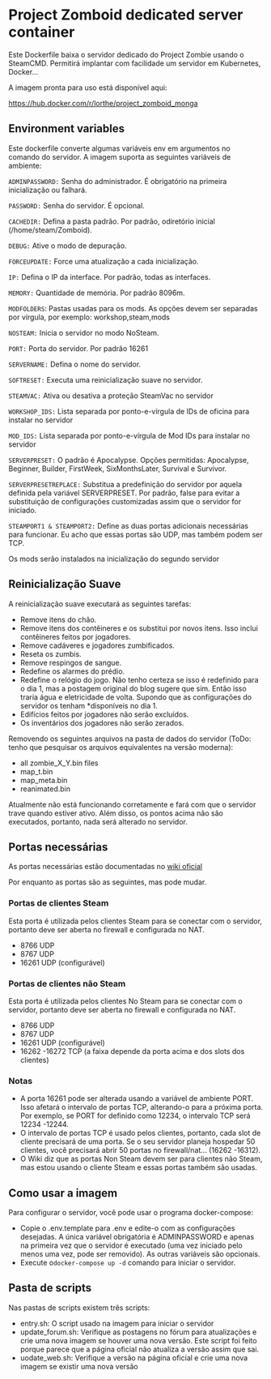 # Project Zomboid dedicated server container

Este Dockerfile baixa o servidor dedicado do Project Zombie usando o SteamCMD. Permitirá implantar com facilidade um servidor em Kubernetes, Docker...

A imagem pronta para uso está disponível aqui:

https://hub.docker.com/r/lorthe/project_zomboid_monga

## Environment variables

Este dockerfile converte algumas variáveis ​​env em argumentos no comando do servidor. A imagem suporta as seguintes variáveis ​​de ambiente:

```ADMINPASSWORD:``` Senha do administrador. É obrigatório na primeira inicialização ou falhará.

```PASSWORD:``` Senha do servidor. É opcional.

```CACHEDIR:``` Defina a pasta padrão. Por padrão, odiretório inicial (/home/steam/Zomboid).

```DEBUG:``` Ative o modo de depuração.

```FORCEUPDATE:``` Force uma atualização a cada inicialização.

```IP:``` Defina o IP da interface. Por padrão, todas as interfaces.

```MEMORY:``` Quantidade de memória. Por padrão 8096m.

```MODFOLDERS```: Pastas usadas para os mods. As opções devem ser separadas por vírgula, por exemplo: workshop,steam,mods

```NOSTEAM:``` Inicia o servidor no modo NoSteam.

```PORT:``` Porta do servidor. Por padrão 16261

```SERVERNAME:``` Defina o nome do servidor.

```SOFTRESET:``` Executa uma reinicialização suave no servidor.

```STEAMVAC:``` Ativa ou desativa a proteção SteamVac no servidor

```WORKSHOP_IDS:``` Lista separada por ponto-e-vírgula de IDs de oficina para instalar no servidor

```MOD_IDS:``` Lista separada por ponto-e-vírgula de Mod IDs para instalar no servidor

```SERVERPRESET:``` O padrão é Apocalypse. Opções permitidas: Apocalypse, Beginner, Builder, FirstWeek, SixMonthsLater, Survival e Survivor.

`SERVERPRESETREPLACE:` Substitua a predefinição do servidor por aquela definida pela variável SERVERPRESET. Por padrão, false para evitar a substituição de configurações customizadas assim que o servidor for iniciado.

`STEAMPORT1 & STEAMPORT2:` Define as duas portas adicionais necessárias para funcionar. Eu acho que essas portas são UDP, mas também podem ser TCP.


Os mods serão instalados na inicialização do segundo servidor
## Reinicialização Suave

A reinicialização suave executará as seguintes tarefas:

* Remove itens do chão.
* Remove itens dos contêineres e os substitui por novos itens. Isso inclui contêineres feitos por jogadores.
* Remove cadáveres e jogadores zumbificados.
* Reseta os zumbis.
* Remove respingos de sangue.
* Redefine os alarmes do prédio.
* Redefine o relógio do jogo. Não tenho certeza se isso é redefinido para o dia 1, mas a postagem original do blog sugere que sim. Então isso traria água e eletricidade de volta. Supondo que as configurações do servidor os tenham *disponíveis no dia 1.
* Edifícios feitos por jogadores não serão excluídos.
* Os inventários dos jogadores não serão zerados.

Removendo os seguintes arquivos na pasta de dados do servidor (ToDo: tenho que pesquisar os arquivos equivalentes na versão moderna):
* all zombie_X_Y.bin files
* map_t.bin
* map_meta.bin
* reanimated.bin

Atualmente não está funcionando corretamente e fará com que o servidor trave quando estiver ativo. Além disso, os pontos acima não são executados, portanto, nada será alterado no servidor.

## Portas necessárias

As portas necessárias estão documentadas no [wiki oficial](https://pzwiki.net/wiki/Dedicated_Server#Forwarding_Required_Ports)

Por enquanto as portas são as seguintes, mas pode mudar.

### Portas de clientes Steam

Esta porta é utilizada pelos clientes Steam para se conectar com o servidor, portanto deve ser aberta no firewall e configurada no NAT.

* 8766 UDP
* 8767 UDP
* 16261 UDP (configurável)

### Portas de clientes não Steam

Esta porta é utilizada pelos clientes No Steam para se conectar com o servidor, portanto deve ser aberta no firewall e configurada no NAT.

* 8766 UDP
* 8767 UDP
* 16261 UDP (configurável)
* 16262 -16272 TCP (a faixa depende da porta acima e dos slots dos clientes)

### Notas

* A porta 16261 pode ser alterada usando a variável de ambiente PORT. Isso afetará o intervalo de portas TCP, alterando-o para a próxima porta. Por exemplo, se PORT for definido como 12234, o intervalo TCP será 12234 -12244.
* O intervalo de portas TCP é usado pelos clientes, portanto, cada slot de cliente precisará de uma porta. Se o seu servidor planeja hospedar 50 clientes, você precisará abrir 50 portas no firewall/nat... (16262 -16312).
* O Wiki diz que as portas Non Steam devem ser para clientes não Steam, mas estou usando o cliente Steam e essas portas também são usadas.

## Como usar a imagem

Para configurar o servidor, você pode usar o programa docker-compose:

* Copie o .env.template para .env e edite-o com as configurações desejadas. A única variável obrigatória é ADMINPASSWORD e apenas na primeira vez que o servidor é executado (uma vez iniciado pelo menos uma vez, pode ser removido). As outras variáveis ​​são opcionais.
* Execute o`docker-compose up -d` comando para iniciar o servidor.

## Pasta de scripts

Nas pastas de scripts existem três scripts:

* entry.sh: O script usado na imagem para iniciar o servidor
* update_forum.sh: Verifique as postagens no fórum para atualizações e crie uma nova imagem se houver uma nova versão. Este script foi feito porque parece que a página oficial não atualiza a versão assim que sai.
* uodate_web.sh: Verifique a versão na página oficial e crie uma nova imagem se existir uma nova versão


